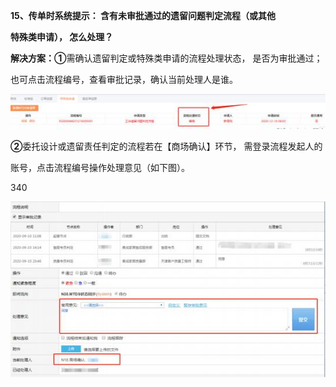<a name="bookmark15"></a>**15、传单时系统提示： 含有未审批通过的遗留问题判定流程（或其他**

**特殊类申请）， 怎么处理？**

**解决方案：①**需确认遗留判定或特殊类申请的流程处理状态， 是否为审批通过；

也可点击流程编号，查看审批记录，确认当前处理人是谁。

![](Aspose.Words.d1bfbd55-1b76-4c79-a3a2-ed1df6a524b9.031.jpeg)

**②**委托设计或遗留责任判定的流程若在【商场确认】环节，  需登录流程发起人的

账号，点击流程编号操作处理意见（如下图）。

340

![](Aspose.Words.d1bfbd55-1b76-4c79-a3a2-ed1df6a524b9.032.jpeg)






